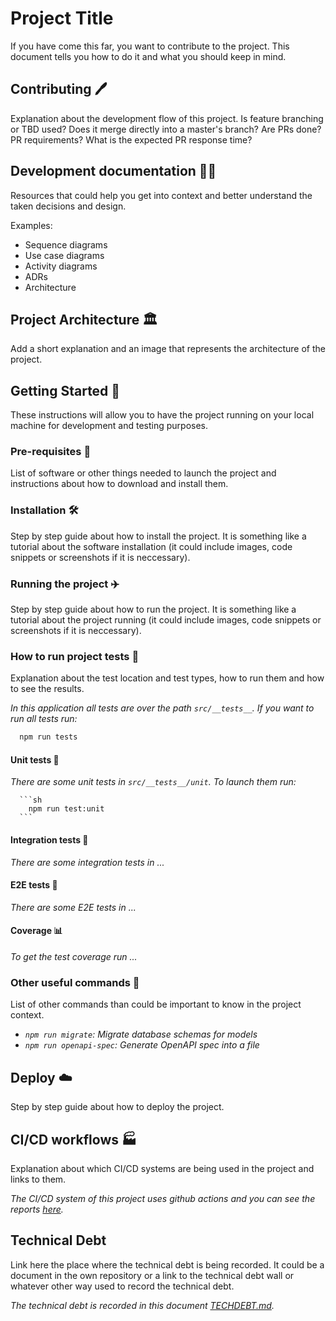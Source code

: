 # Project Title

If you have come this far, you want to contribute to the project. This document tells you how to do it and what you should keep in mind.

## Contributing 🖊️
Explanation about the development flow of this project. Is feature branching or TBD used? Does it merge directly into a master's branch? Are PRs done? PR requirements?
What is the expected PR response time? 

## Development documentation 👩‍💻
Resources that could help you get into context and better understand the taken decisions and design.

Examples:

- Sequence diagrams
- Use case diagrams
- Activity diagrams
- ADRs
- Architecture

## Project Architecture 🏛️
Add a short explanation and an image that represents the architecture of the project.

## Getting Started 🚀
These instructions will allow you to have the project running on your local machine for development and testing purposes.

### Pre-requisites 📝
List of software or other things needed to launch the project and instructions about how to download and install them.

### Installation 🛠
Step by step guide about how to install the project. It is something like a tutorial about the software installation (it could include images, code snippets or screenshots if it is neccessary).

### Running the project ✈️
Step by step guide about how to run the project. It is something like a tutorial about the project running (it could include images, code snippets or screenshots if it is neccessary).

### How to run project tests 🧪
Explanation about the test location and test types, how to run them and how to see the results.

_In this application all tests are over the path `src/__tests__`._
_If you want to run all tests run:_

  ```sh
    npm run tests
  ```

#### Unit tests 🧨
_There are some unit tests in `src/__tests__/unit`._
_To launch them run:_


      ```sh
        npm run test:unit
      ```

#### Integration tests 🔗
_There are some integration tests in ..._

#### E2E tests 🏁
_There are some E2E tests in ..._

#### Coverage 📊
_To get the test coverage run ..._


### Other useful commands 🧰
List of other commands than could be important to know in the project context.

- _`npm run migrate`: Migrate database schemas for models_
- _`npm run openapi-spec`: Generate OpenAPI spec into a file_

## Deploy ☁️
Step by step guide about how to deploy the project.

## CI/CD workflows 🏭
Explanation about which CI/CD systems are being used in the project and links to them.

_The CI/CD system of this project uses github actions and you can see the reports [here](http://github.com)._

## Technical Debt

Link here the place where the technical debt is being recorded. It could be a document in the own 
repository or a link to the technical debt wall or whatever other way used to record the technical debt.

_The technical debt is recorded in this document [TECHDEBT.md](./TECHDEBT.md)._ 



